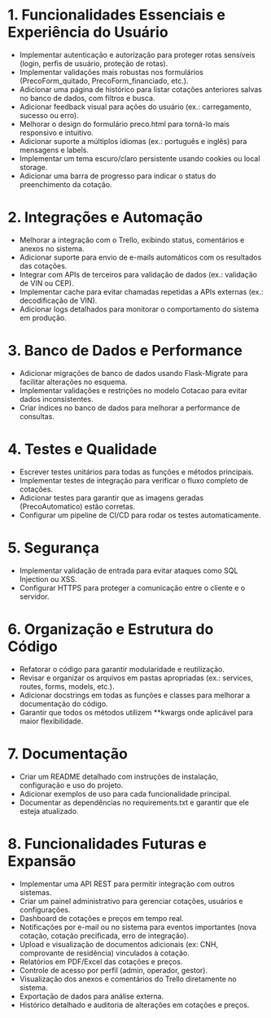 # 1. Funcionalidades Essenciais e Experiência do Usuário
- Implementar autenticação e autorização para proteger rotas sensíveis (login, perfis de usuário, proteção de rotas).
- Implementar validações mais robustas nos formulários (PrecoForm_quitado, PrecoForm_financiado, etc.).
- Adicionar uma página de histórico para listar cotações anteriores salvas no banco de dados, com filtros e busca.
- Adicionar feedback visual para ações do usuário (ex.: carregamento, sucesso ou erro).
- Melhorar o design do formulário preco.html para torná-lo mais responsivo e intuitivo.
- Adicionar suporte a múltiplos idiomas (ex.: português e inglês) para mensagens e labels.
- Implementar um tema escuro/claro persistente usando cookies ou local storage.
- Adicionar uma barra de progresso para indicar o status do preenchimento da cotação.

# 2. Integrações e Automação
- Melhorar a integração com o Trello, exibindo status, comentários e anexos no sistema.
- Adicionar suporte para envio de e-mails automáticos com os resultados das cotações.
- Integrar com APIs de terceiros para validação de dados (ex.: validação de VIN ou CEP).
- Implementar cache para evitar chamadas repetidas a APIs externas (ex.: decodificação de VIN).
- Adicionar logs detalhados para monitorar o comportamento do sistema em produção.

# 3. Banco de Dados e Performance
- Adicionar migrações de banco de dados usando Flask-Migrate para facilitar alterações no esquema.
- Implementar validações e restrições no modelo Cotacao para evitar dados inconsistentes.
- Criar índices no banco de dados para melhorar a performance de consultas.

# 4. Testes e Qualidade
- Escrever testes unitários para todas as funções e métodos principais.
- Implementar testes de integração para verificar o fluxo completo de cotações.
- Adicionar testes para garantir que as imagens geradas (PrecoAutomatico) estão corretas.
- Configurar um pipeline de CI/CD para rodar os testes automaticamente.

# 5. Segurança
- Implementar validação de entrada para evitar ataques como SQL Injection ou XSS.
- Configurar HTTPS para proteger a comunicação entre o cliente e o servidor.

# 6. Organização e Estrutura do Código
- Refatorar o código para garantir modularidade e reutilização.
- Revisar e organizar os arquivos em pastas apropriadas (ex.: services, routes, forms, models, etc.).
- Adicionar docstrings em todas as funções e classes para melhorar a documentação do código.
- Garantir que todos os métodos utilizem **kwargs onde aplicável para maior flexibilidade.

# 7. Documentação
- Criar um README detalhado com instruções de instalação, configuração e uso do projeto.
- Adicionar exemplos de uso para cada funcionalidade principal.
- Documentar as dependências no requirements.txt e garantir que ele esteja atualizado.

# 8. Funcionalidades Futuras e Expansão
- Implementar uma API REST para permitir integração com outros sistemas.
- Criar um painel administrativo para gerenciar cotações, usuários e configurações.
- Dashboard de cotações e preços em tempo real.
- Notificações por e-mail ou no sistema para eventos importantes (nova cotação, cotação precificada, erro de integração).
- Upload e visualização de documentos adicionais (ex: CNH, comprovante de residência) vinculados à cotação.
- Relatórios em PDF/Excel das cotações e preços.
- Controle de acesso por perfil (admin, operador, gestor).
- Visualização dos anexos e comentários do Trello diretamente no sistema.
- Exportação de dados para análise externa.
- Histórico detalhado e auditoria de alterações em cotações e preços.